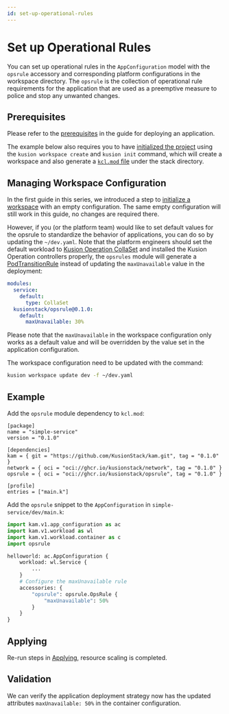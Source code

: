 ```yaml
---
id: set-up-operational-rules
---
```


# Set up Operational Rules

You can set up operational rules in the `AppConfiguration` model with the `opsrule` accessory and corresponding platform configurations in the workspace directory. The `opsrule` is the collection of operational rule requirements for the application that are used as a preemptive measure to police and stop any unwanted changes.

## Prerequisites

Please refer to the [prerequisites](deploy-application#prerequisites) in the guide for deploying an application.

The example below also requires you to have [initialized the project](deploy-application#initializing) using the `kusion workspace create` and `kusion init` command, which will create a workspace and also generate a [`kcl.mod` file](deploy-application#kclmod) under the stack directory.

## Managing Workspace Configuration

In the first guide in this series, we introduced a step to [initialize a workspace](deploy-application#initializing-workspace-configuration) with an empty configuration. The same empty configuration will still work in this guide, no changes are required there.

However, if you (or the platform team) would like to set default values for the opsrule to standardize the behavior of applications, you can do so by updating the `~/dev.yaml`. 
Note that the platform engineers should set the default workload to [Kusion Operation CollaSet](https://github.com/KusionStack/operating) and installed the Kusion Operation controllers properly, the `opsrules` module will generate a [PodTransitionRule](https://www.kusionstack.io/docs/operating/manuals/podtransitionrule) instead of updating the `maxUnavailable` value in the deployment:

```yaml
modules:
  service:
    default:
      type: CollaSet
  kusionstack/opsrule@0.1.0:
    default:
      maxUnavailable: 30%
```

Please note that the `maxUnavailable` in the workspace configuration only works as a default value and will be overridden by the value set in the application configuration.

The workspace configuration need to be updated with the command:

```bash
kusion workspace update dev -f ~/dev.yaml
```

## Example

Add the `opsrule` module dependency to `kcl.mod`: 

```shell
[package]
name = "simple-service"
version = "0.1.0"

[dependencies]
kam = { git = "https://github.com/KusionStack/kam.git", tag = "0.1.0" }
network = { oci = "oci://ghcr.io/kusionstack/network", tag = "0.1.0" }
opsrule = { oci = "oci://ghcr.io/kusionstack/opsrule", tag = "0.1.0" }

[profile]
entries = ["main.k"]
```

Add the `opsrule` snippet to the `AppConfiguration` in `simple-service/dev/main.k`:

```py
import kam.v1.app_configuration as ac
import kam.v1.workload as wl
import kam.v1.workload.container as c
import opsrule

helloworld: ac.AppConfiguration {
    workload: wl.Service {
        ...
    }
    # Configure the maxUnavailable rule
    accessories: {
        "opsrule": opsrule.OpsRule {
            "maxUnavailable": 50%
        }
    }
}
```

## Applying

Re-run steps in [Applying](deploy-application#applying), resource scaling is completed.

## Validation

We can verify the application deployment strategy now has the updated attributes `maxUnavailable: 50%` in the container configuration. 
